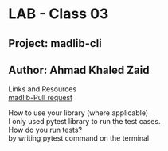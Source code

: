 # LAB - Class 03

## Project: madlib-cli

## Author: Ahmad Khaled Zaid

Links and Resources  
[madlib-Pull request](https://github.com/Ahmad-Khaled-Zaid/madlib-cli/pull/1)

How to use your library (where applicable)  
I only used pytest library to run the test cases.  
How do you run tests?  
by writing pytest command  on the terminal
